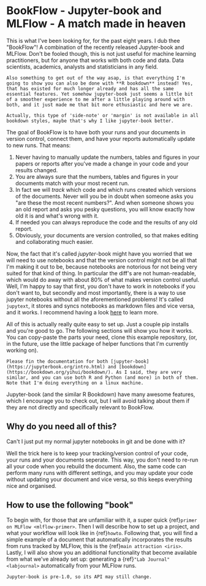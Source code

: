 # BookFlow - Jupyter-book and MLFlow - A match made in heaven

This is what I've been looking for, for the past eight years. I dub thee "BookFlow"! A combination of the recently released Jupyter-book and MLFlow. Don't be fooled though, this is not just useful for machine learning practitioners, but for anyone that works with both code and data. Data scientists, academics, analysts and statisticians in any field. 

```{margin}
Also something to get out of the way asap, is that everything I'm going to show you can also be done with **R bookdown** instead! Yes, that has existed for much longer already and has all the same essential features. Yet somehow jupyter-book just seems a little bit of a smoother experience to me after a little playing around with both, and it just made me that bit more ethusiastic and here we are. 

Actually, this type of 'side-note' or 'margin' is not available in all bookdown styles, maybe that's why I like jupyter-book better. 
```

The goal of BookFlow is to have both your runs and your documents in version control, connect them, and have your reports automatically update to new runs. That means:

1. Never having to manually update the numbers, tables and figures in your papers or reports after you've made a change in your code and your results changed. 
1. You are always sure that the numbers, tables and figures in your documents match with your most recent run.
1. In fact we will _track_ which code and which runs created which versions of the documents. Never will you be in doubt when someone asks you "are these the most recent numbers?". And when someone shows you an old report and asks you pesky questions, you will know exactly how old it is and what's wrong with it.
1. If needed you can always reproduce the code and the results of any old report.
1. Obviously, your documents are version controlled, so that makes editing and collaborating much easier.

Now, the fact that it's called _jupyter_-book might have you worried that we will need to use notebooks and that the version control might not be all that I'm making it out to be, because notebooks are notorious for not being very suited for that kind of thing. In particular the diff's are not human-readable, which would do away with about 80% of what makes version control useful. Well, I'm happy to say that first, you don't have to work in notebooks if you don't want to, but secondly and most importantly, there is a way to use jupyter notebooks without all the aforementioned problems! It's called `jupytext`, it stores and syncs notebooks as markdown files and vice versa, and it works. I recommend having a look [here](https://jupyterbook.org/content-types/myst-notebooks.html) to learn more.

All of this is actually really quite easy to set up. Just a couple pip installs and you're good to go. The following sections will show you how it works. You can copy-paste the parts your need, clone this example repository, (or, in the future, use the little package of helper functions that I'm currently working on). 

```{margin}
Please fin the documentation for both [jupyter-book](https://jupyterbook.org/intro.html) and [bookdown](https://bookdown.org/yihui/bookdown/). As I said, they are very similar, and you can use both R and Python (and more) in both of them. Note that I'm doing everything on a linux machine.
```   

Jupyter-book (and the similar R Bookdown) have many awesome features, which I encourage you to check out, but I will avoid talking about them if they are not directly and specifically relevant to BookFlow. 

## Why do you need all of this? 

Can't I just put my normal jupyter notebooks in git and be done with it?

Well the trick here is to keep your tracking/version control of your code, your runs and your documents seperate. This way, you don't need to re-run all your code when you rebuild the document. Also, the same code can perform many runs with different settings, and you may update your code without updating your document and vice versa, so this keeps everything nice and organised.

## How to use the following "book"

To begin with, for those that are unfamiliar with it, a super quick {ref}`primer on MLFlow <mlflow-primer>`. Then I will describe how to set up a project, and what your workflow will look like in {ref}`howto`. Following that, you will find a simple example of a document that automatically incorporates the results from runs tracked by MLFlow, this is the {ref}`main attraction <iris>`. Lastly, I will also show you an additional functionality that become available from what we've already set up: generating a {ref}`"Lab Journal" <labjournal>` automatically from your MLFlow runs.

```{warning}
Jupyter-book is pre-1.0, so its API may still change.
```